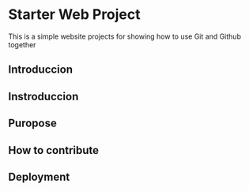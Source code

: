 # Starter Web Project 


This is a simple website projects for showing how to use Git and Github together 

## Introduccion

## Instroduccion

## Puropose

## How to contribute

## Deployment



